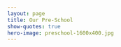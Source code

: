 ```yaml
---
layout: page
title: Our Pre-School
show-quotes: true
hero-image: preschool-1600x400.jpg
---
```

